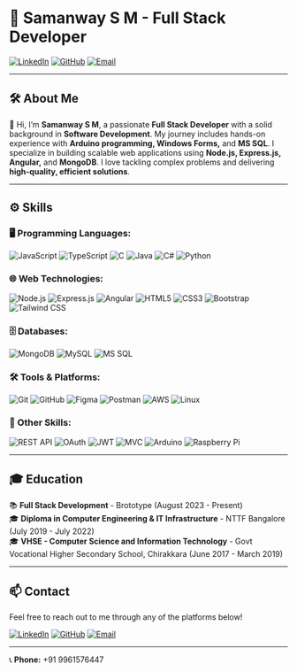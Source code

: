 # 🚀 Samanway S M - Full Stack Developer

[![LinkedIn](https://img.shields.io/badge/LinkedIn-samanwaysm-blue?style=for-the-badge&logo=linkedin)](https://linkedin.com/in/samanwaysm)
[![GitHub](https://img.shields.io/badge/GitHub-samanwaysm-lightgrey?style=for-the-badge&logo=github)](https://github.com/samanwaysm)
[![Email](https://img.shields.io/badge/Email-samanwaysm%40gmail.com-red?style=for-the-badge&logo=gmail)](mailto:samanwaysm@gmail.com)

---

## 🛠️ About Me

👋 Hi, I’m **Samanway S M**, a passionate **Full Stack Developer** with a solid background in **Software Development**. My journey includes hands-on experience with **Arduino programming, Windows Forms,** and **MS SQL**. I specialize in building scalable web applications using **Node.js, Express.js, Angular,** and **MongoDB**. I love tackling complex problems and delivering **high-quality, efficient solutions**.

---

## ⚙️ Skills

### 🖥️ Programming Languages:
![JavaScript](https://img.shields.io/badge/JavaScript-F7DF1E?style=flat&logo=javascript&logoColor=black)
![TypeScript](https://img.shields.io/badge/TypeScript-007ACC?style=flat&logo=typescript&logoColor=white)
![C](https://img.shields.io/badge/C-00599C?style=flat&logo=c&logoColor=white)
![Java](https://img.shields.io/badge/Java-007396?style=flat&logo=java&logoColor=white)
![C#](https://img.shields.io/badge/C%23-239120?style=flat&logo=c-sharp&logoColor=white)
![Python](https://img.shields.io/badge/Python-3776AB?style=flat&logo=python&logoColor=white)

### 🌐 Web Technologies:
![Node.js](https://img.shields.io/badge/Node.js-339933?style=flat&logo=nodedotjs&logoColor=white)
![Express.js](https://img.shields.io/badge/Express.js-000000?style=flat&logo=express&logoColor=white)
![Angular](https://img.shields.io/badge/Angular-DD0031?style=flat&logo=angular&logoColor=white)
![HTML5](https://img.shields.io/badge/HTML5-E34F26?style=flat&logo=html5&logoColor=white)
![CSS3](https://img.shields.io/badge/CSS3-1572B6?style=flat&logo=css3&logoColor=white)
![Bootstrap](https://img.shields.io/badge/Bootstrap-563D7C?style=flat&logo=bootstrap&logoColor=white)
![Tailwind CSS](https://img.shields.io/badge/Tailwind_CSS-38B2AC?style=flat&logo=tailwind-css&logoColor=white)

### 🗄️ Databases:
![MongoDB](https://img.shields.io/badge/MongoDB-4EA94B?style=flat&logo=mongodb&logoColor=white)
![MySQL](https://img.shields.io/badge/MySQL-4479A1?style=flat&logo=mysql&logoColor=white)
![MS SQL](https://img.shields.io/badge/Microsoft%20SQL%20Server-CC2927?style=flat&logo=microsoft-sql-server&logoColor=white)

### 🛠️ Tools & Platforms:
![Git](https://img.shields.io/badge/Git-F05032?style=flat&logo=git&logoColor=white)
![GitHub](https://img.shields.io/badge/GitHub-181717?style=flat&logo=github&logoColor=white)
![Figma](https://img.shields.io/badge/Figma-F24E1E?style=flat&logo=figma&logoColor=white)
![Postman](https://img.shields.io/badge/Postman-FF6C37?style=flat&logo=postman&logoColor=white)
![AWS](https://img.shields.io/badge/Amazon%20AWS-232F3E?style=flat&logo=amazon-aws&logoColor=white)
![Linux](https://img.shields.io/badge/Linux-FCC624?style=flat&logo=linux&logoColor=black)

### 🔧 Other Skills:
![REST API](https://img.shields.io/badge/REST%20API-02569B?style=flat&logo=api&logoColor=white)
![OAuth](https://img.shields.io/badge/OAuth-4285F4?style=flat&logo=google&logoColor=white)
![JWT](https://img.shields.io/badge/JWT-000000?style=flat&logo=json-web-tokens&logoColor=white)
![MVC](https://img.shields.io/badge/MVC-3498DB?style=flat&logo=structure&logoColor=white)
![Arduino](https://img.shields.io/badge/Arduino-00979D?style=flat&logo=arduino&logoColor=white)
![Raspberry Pi](https://img.shields.io/badge/Raspberry%20Pi-A22846?style=flat&logo=raspberry-pi&logoColor=white)

---

## 🎓 Education

📚 **Full Stack Development** - Brototype (August 2023 - Present)  
🎓 **Diploma in Computer Engineering & IT Infrastructure** - NTTF Bangalore (July 2019 - July 2022)  
🎓 **VHSE - Computer Science and Information Technology** - Govt Vocational Higher Secondary School, Chirakkara (June 2017 - March 2019)

---

## 📫 Contact

Feel free to reach out to me through any of the platforms below!

[![LinkedIn](https://img.shields.io/badge/LinkedIn-samanwaysm-blue?style=for-the-badge&logo=linkedin)](https://linkedin.com/in/samanwaysm)
[![GitHub](https://img.shields.io/badge/GitHub-samanwaysm-lightgrey?style=for-the-badge&logo=github)](https://github.com/samanwaysm)
[![Email](https://img.shields.io/badge/Email-samanwaysm%40gmail.com-red?style=for-the-badge&logo=gmail)](mailto:samanwaysm@gmail.com)

---

📞 **Phone:** +91 9961576447
